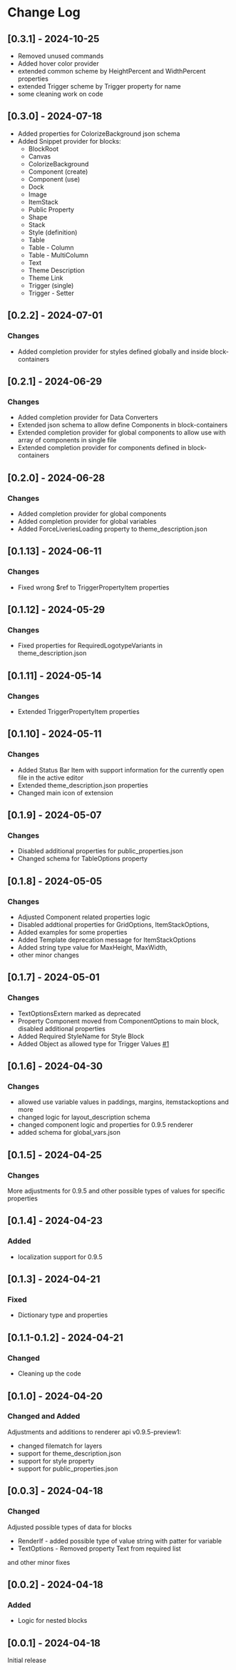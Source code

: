 # Change Log

## [0.3.1] - 2024-10-25

- Removed unused commands
- Added hover color provider
- extended common scheme by HeightPercent and WidthPercent properties
- extended Trigger scheme by Trigger property for name
- some cleaning work on code

## [0.3.0] - 2024-07-18

- Added properties for ColorizeBackground json schema
- Added Snippet provider for blocks:
    - BlockRoot
    - Canvas
    - ColorizeBackground
    - Component (create)
    - Component (use)
    - Dock
    - Image
    - ItemStack
    - Public Property
    - Shape
    - Stack
    - Style (definition)
    - Table
    - Table - Column
    - Table - MultiColumn
    - Text
    - Theme Description
    - Theme Link
    - Trigger (single)
    - Trigger - Setter

## [0.2.2] - 2024-07-01

### Changes

- Added completion provider for styles defined globally and inside block-containers

## [0.2.1] - 2024-06-29

### Changes

- Added completion provider for Data Converters
- Extended json schema to allow define Components in block-containers
- Extended completion provider for global components to allow use with array of components in single file
- Extended completion provider for components defined in block-containers

## [0.2.0] - 2024-06-28

### Changes

- Added completion provider for global components
- Added completion provider for global variables
- Added ForceLiveriesLoading property to theme_description.json

## [0.1.13] - 2024-06-11

### Changes

- Fixed wrong $ref to TriggerPropertyItem properties

## [0.1.12] - 2024-05-29

### Changes

- Fixed properties for RequiredLogotypeVariants in theme_description.json

## [0.1.11] - 2024-05-14

### Changes

- Extended TriggerPropertyItem properties

## [0.1.10] - 2024-05-11

### Changes

- Added Status Bar Item with support information for the currently open file in the active editor
- Extended theme_description.json properties
- Changed main icon of extension

## [0.1.9] - 2024-05-07

### Changes

- Disabled additional properties for public_properties.json
- Changed schema for TableOptions property

## [0.1.8] - 2024-05-05

### Changes

- Adjusted Component related properties logic
- Disabled addtional properties for GridOptions, ItemStackOptions,
- Added examples for some properties
- Added Template deprecation message for ItemStackOptions
- Added string type value for MaxHeight, MaxWidth,
- other minor changes

## [0.1.7] - 2024-05-01

### Changes

- TextOptionsExtern marked as deprecated
- Property Component moved from ComponentOptions to main block, disabled additional properties
- Added Required StyleName for Style Block
- Added Object as allowed type for Trigger Values [#1](https://github.com/kaaac/rlt-theme-helper/issues/1)

## [0.1.6] - 2024-04-30

### Changes

- allowed use variable values in paddings, margins, itemstackoptions and more
- changed logic for layout_description schema
- changed component logic and properties for 0.9.5 renderer
- added schema for global_vars.json

## [0.1.5] - 2024-04-25

### Changes

More adjustments for 0.9.5 and other possible types of values for specific properties

## [0.1.4] - 2024-04-23

### Added

- localization support for 0.9.5

## [0.1.3] - 2024-04-21

### Fixed

- Dictionary type and properties

## [0.1.1-0.1.2] - 2024-04-21

### Changed

- Cleaning up the code

## [0.1.0] - 2024-04-20

### Changed and Added

Adjustments and additions to renderer api v0.9.5-preview1:
- changed filematch for layers
- support for theme_description.json
- support for style property
- support for public_properties.json

## [0.0.3] - 2024-04-18

### Changed

Adjusted possible types of data for blocks

- RenderIf - added possible type of value string with patter for variable
- TextOptions - Removed property Text from required list

and other minor fixes

## [0.0.2] - 2024-04-18

### Added

- Logic for nested blocks

## [0.0.1] - 2024-04-18

Initial release